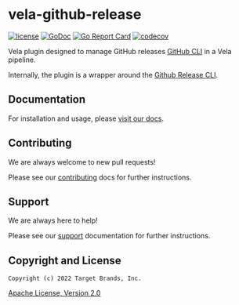 # vela-github-release

[![license](https://img.shields.io/crates/l/gl.svg)](../LICENSE)
[![GoDoc](https://godoc.org/github.com/go-vela/vela-slack?status.svg)](https://godoc.org/github.com/go-vela/vela-github-release)
[![Go Report Card](https://goreportcard.com/badge/go-vela/vela-slack)](https://goreportcard.com/report/go-vela/vela-github-release)
[![codecov](https://codecov.io/gh/go-vela/vela-slack/branch/main/graph/badge.svg)](https://codecov.io/gh/go-vela/vela-github-release)

Vela plugin designed to manage GitHub releases [GitHub CLI](https://cli.github.com/manual/) in a Vela pipeline.

Internally, the plugin is a wrapper around the [Github Release CLI](https://cli.github.com/manual/gh_release).

## Documentation

For installation and usage, please [visit our docs](https://go-vela.github.io/docs).

## Contributing

We are always welcome to new pull requests!

Please see our [contributing](CONTRIBUTING.md) docs for further instructions.

## Support

We are always here to help!

Please see our [support](SUPPORT.md) documentation for further instructions.

## Copyright and License

```
Copyright (c) 2022 Target Brands, Inc.
```

[Apache License, Version 2.0](http://www.apache.org/licenses/LICENSE-2.0)
